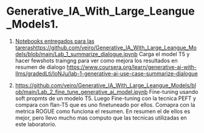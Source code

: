 # Generative_IA_With_Large_Leangue_Models1. 
1.  [Notebooks entregados para las tareras](https://github.com/veiro/Generative_IA_With_Large_Leangue_Models/blob/main/Lab_1_summarize_dialogue.ipynb)https://github.com/veiro/Generative_IA_With_Large_Leangue_Models/blob/main/Lab_1_summarize_dialogue.ipynb
 Carga el model T5 y hacer fewshots traingng para ver como mejora los resultados en resumen de dialogo https://www.coursera.org/learn/generative-ai-with-llms/gradedLti/loNJu/lab-1-generative-ai-use-case-summarize-dialogue

2.  https://github.com/veiro/Generative_IA_With_Large_Leangue_Models/blob/main/Lab_2_fine_tune_generative_ai_model.ipynb Fine-tuning  usando soft propmts de un modelo T5. Luego Fine-tuning con la tecnica PEFT y compara con flan-T5 que es uno finetuneado por ellos. Comapra con la metrica ROGUE como funciona el resumen. En resumen el de ellos es mejor, pero llevo mucho mas computo que las tecnicas utilizadas en este laboratorio.
   

